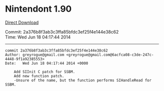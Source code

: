 # Nintendont 1.90
[Direct Download](./Nintendont.zip)

Commit: 2a376b8f3ab3c3ffa85bfdc3ef25f4e144e38c62  
Time: Wed Jun 18 04:17:44 2014   

-----

```
commit 2a376b8f3ab3c3ffa85bfdc3ef25f4e144e38c62
Author: greyrogue@gmail.com <greyrogue@gmail.com@6acfca08-c3de-247c-4448-9f1a92385553>
Date:   Wed Jun 18 04:17:44 2014 +0000

    Add SIInit C patch for SSBM.
    Add new function patch.
    -Unsure of the name, but the function performs SIHandleRead for SSBM.
```
